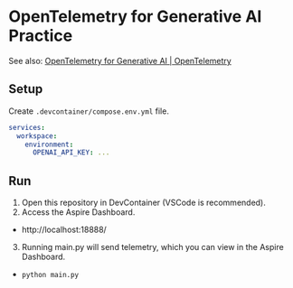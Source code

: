 # OpenTelemetry for Generative AI Practice
See also: [OpenTelemetry for Generative AI | OpenTelemetry](https://opentelemetry.io/blog/2024/otel-generative-ai/)

## Setup
Create `.devcontainer/compose.env.yml` file.

``` yaml:.devcontainer/compose.env.yml
services:
  workspace:
    environment:
      OPENAI_API_KEY: ...
```

## Run
1. Open this repository in DevContainer (VSCode is recommended).
2. Access the Aspire Dashboard.
  - http://localhost:18888/
3. Running main.py will send telemetry, which you can view in the Aspire Dashboard.
  - `python main.py`